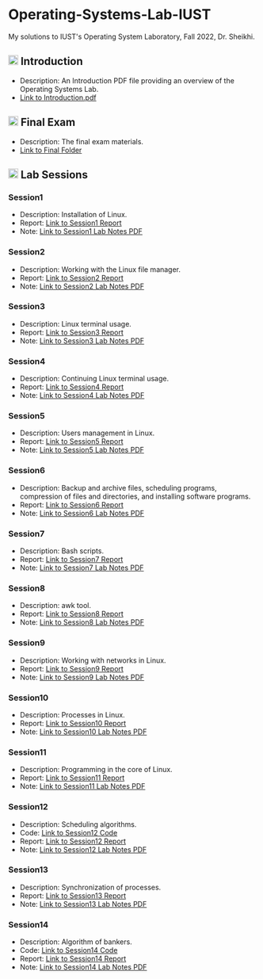# Operating-Systems-Lab-IUST
My solutions to IUST's Operating System Laboratory, Fall 2022, Dr. Sheikhi.

## <img width="20" height="20" src="https://img.icons8.com/external-kiranshastry-lineal-kiranshastry/64/41b883/external-idea-advertising-kiranshastry-lineal-kiranshastry-3.png" alt="introduction"/> Introduction
- Description: An Introduction PDF file providing an overview of the Operating Systems Lab.
- [Link to Introduction.pdf](https://github.com/lelnazrezaeel/Operating-Systems-Lab-IUST/blob/main/Introduction.pdf)

## <img width="20" height="20" src="https://img.icons8.com/wired/64/41b883/test-passed.png" alt="test-passed"/> Final Exam
- Description: The final exam materials.
- [Link to Final Folder](https://github.com/lelnazrezaeel/Operating-Systems-Lab-IUST/blob/main/Final)

## <img width="20" height="20" src="https://img.icons8.com/ios/50/41b883/homework.png" alt="homework"/> Lab Sessions
### Session1
- Description: Installation of Linux.
- Report: [Link to Session1 Report](https://github.com/lelnazrezaeel/Operating-Systems-Lab-IUST/blob/main/Session1/Report.pdf)
- Note: [Link to Session1 Lab Notes PDF](https://github.com/lelnazrezaeel/Operating-Systems-Lab-IUST/blob/main/Session1/S1.pdf)

### Session2
- Description: Working with the Linux file manager.
- Report: [Link to Session2 Report](https://github.com/lelnazrezaeel/Operating-Systems-Lab-IUST/blob/main/Session2/Report.pdf)
- Note: [Link to Session2 Lab Notes PDF](https://github.com/lelnazrezaeel/Operating-Systems-Lab-IUST/blob/main/Session2/S2.pdf)

### Session3
- Description: Linux terminal usage.
- Report: [Link to Session3 Report](https://github.com/lelnazrezaeel/Operating-Systems-Lab-IUST/blob/main/Session3/Report.pdf)
- Note: [Link to Session3 Lab Notes PDF](https://github.com/lelnazrezaeel/Operating-Systems-Lab-IUST/blob/main/Session3/S3.pdf)

### Session4
- Description: Continuing Linux terminal usage.
- Report: [Link to Session4 Report](https://github.com/lelnazrezaeel/Operating-Systems-Lab-IUST/blob/main/Session4/Report.pdf)
- Note: [Link to Session4 Lab Notes PDF](https://github.com/lelnazrezaeel/Operating-Systems-Lab-IUST/blob/main/Session4/S4.pdf)

### Session5
- Description: Users management in Linux.
- Report: [Link to Session5 Report](https://github.com/lelnazrezaeel/Operating-Systems-Lab-IUST/blob/main/Session5/Report.pdf)
- Note: [Link to Session5 Lab Notes PDF](https://github.com/lelnazrezaeel/Operating-Systems-Lab-IUST/blob/main/Session5/S5.pdf)

### Session6
- Description: Backup and archive files, scheduling programs, compression of files and directories, and installing software programs.
- Report: [Link to Session6 Report](https://github.com/lelnazrezaeel/Operating-Systems-Lab-IUST/blob/main/Session6/Report.pdf)
- Note: [Link to Session6 Lab Notes PDF](https://github.com/lelnazrezaeel/Operating-Systems-Lab-IUST/blob/main/Session6/S6.pdf)

### Session7
- Description: Bash scripts.
- Report: [Link to Session7 Report](https://github.com/lelnazrezaeel/Operating-Systems-Lab-IUST/blob/main/Session7/Report.pdf)
- Note: [Link to Session7 Lab Notes PDF](https://github.com/lelnazrezaeel/Operating-Systems-Lab-IUST/blob/main/Session7/S7.pdf)

### Session8
- Description: awk tool.
- Report: [Link to Session8 Report](https://github.com/lelnazrezaeel/Operating-Systems-Lab-IUST/blob/main/Session8/Report.pdf)
- Note: [Link to Session8 Lab Notes PDF](https://github.com/lelnazrezaeel/Operating-Systems-Lab-IUST/blob/main/Session8/S8.pdf)

### Session9
- Description: Working with networks in Linux.
- Report: [Link to Session9 Report](https://github.com/lelnazrezaeel/Operating-Systems-Lab-IUST/blob/main/Session9/Report.pdf)
- Note: [Link to Session9 Lab Notes PDF](https://github.com/lelnazrezaeel/Operating-Systems-Lab-IUST/blob/main/Session9/S9.pdf)

### Session10
- Description: Processes in Linux.
- Report: [Link to Session10 Report](https://github.com/lelnazrezaeel/Operating-Systems-Lab-IUST/blob/main/Session10/Report.pdf)
- Note: [Link to Session10 Lab Notes PDF](https://github.com/lelnazrezaeel/Operating-Systems-Lab-IUST/blob/main/Session10/S10.pdf)

### Session11
- Description: Programming in the core of Linux.
- Report: [Link to Session11 Report](https://github.com/lelnazrezaeel/Operating-Systems-Lab-IUST/blob/main/Session11/Report.pdf)
- Note: [Link to Session11 Lab Notes PDF](https://github.com/lelnazrezaeel/Operating-Systems-Lab-IUST/blob/main/Session11/S11.pdf)

### Session12
- Description: Scheduling algorithms.
- Code: [Link to Session12 Code](https://github.com/lelnazrezaeel/Operating-Systems-Lab-IUST/tree/main/Session12/Codes)
- Report: [Link to Session12 Report](https://github.com/lelnazrezaeel/Operating-Systems-Lab-IUST/blob/main/Session12/Report.pdf)
- Note: [Link to Session12 Lab Notes PDF](https://github.com/lelnazrezaeel/Operating-Systems-Lab-IUST/blob/main/Session12/S12.pdf)

### Session13
- Description: Synchronization of processes.
- Report: [Link to Session13 Report](https://github.com/lelnazrezaeel/Operating-Systems-Lab-IUST/blob/main/Session13/Report.pdf)
- Note: [Link to Session13 Lab Notes PDF](https://github.com/lelnazrezaeel/Operating-Systems-Lab-IUST/blob/main/Session13/S13.pdf)

### Session14
- Description: Algorithm of bankers.
- Code: [Link to Session14 Code](https://github.com/lelnazrezaeel/Operating-Systems-Lab-IUST/tree/main/Session14/Codes)
- Report: [Link to Session14 Report](https://github.com/lelnazrezaeel/Operating-Systems-Lab-IUST/blob/main/Session14/Report.pdf)
- Note: [Link to Session14 Lab Notes PDF](https://github.com/lelnazrezaeel/Operating-Systems-Lab-IUST/blob/main/Session14/S14.pdf)
